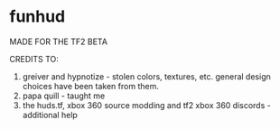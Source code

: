 # funhud
 
MADE FOR THE TF2 BETA

CREDITS TO:
1. greiver and hypnotize - stolen colors, textures, etc. general design choices have been taken from them.
2. papa quill - taught me
3. the huds.tf, xbox 360 source modding and tf2 xbox 360 discords - additional help